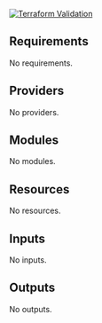 
[![Terraform Validation](https://github.com/HappyPathway/terraform-aws-pipeline-iam-role/actions/workflows/terraform.yaml/badge.svg)](https://github.com/HappyPathway/terraform-aws-pipeline-iam-role/actions/workflows/terraform.yaml)

<!-- BEGIN_TF_DOCS -->
## Requirements

No requirements.

## Providers

No providers.

## Modules

No modules.

## Resources

No resources.

## Inputs

No inputs.

## Outputs

No outputs.
<!-- END_TF_DOCS -->